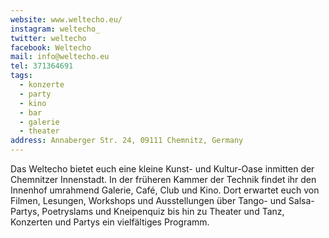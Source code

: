 ```yaml
---
website: www.weltecho.eu/
instagram: weltecho_
twitter: weltecho
facebook: Weltecho
mail: info@weltecho.eu
tel: 371364691
tags:
  - konzerte
  - party
  - kino
  - bar
  - galerie
  - theater
address: Annaberger Str. 24, 09111 Chemnitz, Germany
---
```

Das Weltecho bietet euch eine kleine Kunst- und Kultur-Oase inmitten der Chemnitzer Innenstadt. In der früheren Kammer der Technik findet ihr den Innenhof umrahmend Galerie, Café, Club und Kino. Dort erwartet euch von Filmen, Lesungen, Workshops und Ausstellungen über Tango- und Salsa-Partys, Poetryslams und Kneipenquiz bis hin zu Theater und Tanz, Konzerten und Partys ein vielfältiges Programm.